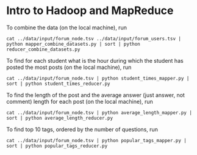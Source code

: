 Intro to Hadoop and MapReduce
=============================

To combine the data (on the local machine), run

`cat ../data/input/forum_node.tsv ../data/input/forum_users.tsv | python mapper_combine_datasets.py | sort | python reducer_combine_datasets.py`

To find for each student what is the hour during which the student has posted the most posts (on the local machine), run

`cat ../data/input/forum_node.tsv | python student_times_mapper.py | sort | python student_times_reducer.py`

To find the length of the post and the average answer (just answer, not comment) length for each post (on the local machine), run

`cat ../data/input/forum_node.tsv | python average_length_mapper.py | sort | python average_length_reducer.py`

To find top 10 tags, ordered by the number of questions, run

`cat ../data/input/forum_node.tsv | python popular_tags_mapper.py | sort | python popular_tags_reducer.py`

